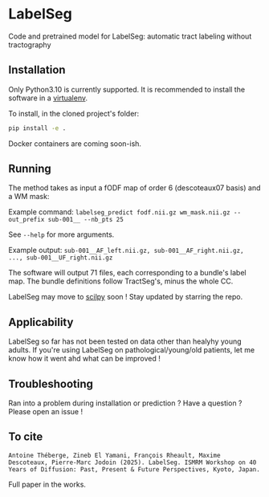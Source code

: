 # LabelSeg
Code and pretrained model for LabelSeg: automatic tract labeling without tractography

## Installation

Only Python3.10 is currently supported. It is recommended to install the software in a [virtualenv](https://virtualenv.pypa.io/en/latest/).

To install, in the cloned project's folder:

```bash
pip install -e .
```

Docker containers are coming soon-ish.

## Running

The method takes as input a fODF map of order 6 (descoteaux07 basis) and a WM mask:

Example command:
```labelseg_predict fodf.nii.gz wm_mask.nii.gz --out_prefix sub-001__ --nb_pts 25```

See `--help` for more arguments.

Example output:
```sub-001__AF_left.nii.gz, sub-001__AF_right.nii.gz, ..., sub-001__UF_right.nii.gz```

The software will output 71 files, each corresponding to a bundle's label map. The bundle definitions follow TractSeg's, minus the whole CC.

LabelSeg may move to [scilpy](https://github.com/scilus/scilpy) soon ! Stay updated by starring the repo.


## Applicability

LabelSeg so far has not been tested on data other than healyhy young adults. If you're using LabelSeg on pathological/young/old patients, let me know how it went ahd what can be improved ! 

## Troubleshooting

Ran into a problem during installation or prediction ? Have a question ? Please open an issue !

## To cite

```Antoine Théberge, Zineb El Yamani, François Rheault, Maxime Descoteaux, Pierre-Marc Jodoin (2025). LabelSeg. ISMRM Workshop on 40 Years of Diffusion: Past, Present & Future Perspectives, Kyoto, Japan.```

Full paper in the works.

